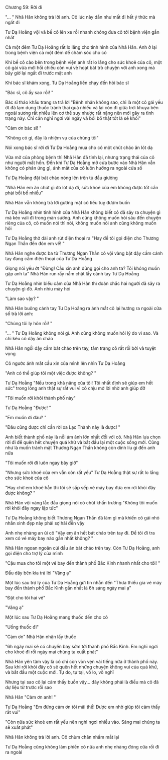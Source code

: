 




Chương 59: Rời đi


"... " Nhã Hân không trả lời anh. Cô lúc này dần như mất đi hết ý thức mà ngất đi

Tư Dạ Hoằng vội vã bế cô lên xe rồi nhanh chóng đưa cô tới bệnh viện gần nhất

Cả một đêm Tư Dạ Hoằng rất lo lắng cho tình hình của Nhã Hân. Anh ở lại trong bệnh viện cả một đêm để chăm sóc cho cô

Khi bế cô cào bên trong bệnh viện anh rất lo lắng cho sức khoẻ của cô, một cô gái vừa mới hồi chiều còn vui vẻ hoạt bát trò chuyện với anh xong mà bây giờ lại ngất đi trước mặt anh

Khi bác sĩ khám xong, Tư Dạ Hoằng liền chạy đến hỏi bác sĩ

"Bác sĩ, cô ấy sao rồi! "

Bác sĩ tháo khẩu trang ra trả lời "Bệnh nhân không sao, chỉ là một cô gái yếu ớt đã lạm dụng thuốc tránh thai quá nhiều và lại còn đi giữa trời khuya bên ngoài sương rất nhiều lên cơ thể suy nhược rất nặng nên mới gây ra tình trạng này. Chỉ cần nghỉ ngơi vài ngày và bồi bổ thật tốt là sẽ khỏi"

"Cảm ơn bác sĩ! "

"Không có gì, đây là nhiệm vụ của chúng tôi"

Nói xong bác sĩ rời đi Tư Dạ Hoằng mua cho cô một chút cháo ăn lót dạ

Vừa mở của phòng bệnh thì Nhã Hân đã tỉnh lại, nhưng trạng thái của cô như người mất hồn. Đến khi Tư Dạ Hoằng mở cửa bước vào Nhã Hân vẫn không có phản ứng gì, ánh mắt của cô luôn hướng ra ngoài cửa sổ

Tư Dạ Hoằng đặt bát cháo nóng lên trên tủ đầu giường

"Nhã Hân em ăn chút gì đó lót dạ đi, sức khoẻ của em không được tốt cần phải bồi bổ nhiều"

Nhã Hân vẫn không trả lời gương mặt cô tiều tuỵ đượm buồn

Tư Dạ Hoằng nhìn tình hình của Nhã Hân không biết cô đã sảy ra chuyện gì mà kéo vali đi trong màn sương. Anh cũng không muốn hỏi sâu đến chuyện riêng của cô, cô muốn nói thì nói, không muốn nói anh cũng không muốn hỏi

Tư Dạ Hoằng thở dài anh rút điện thoại ra "Hay để tôi gọi điện cho Thương Ngạn Thần đến đón em về! "

Nhã Hân nghe được ba từ Thương Ngạn Thần cô vội vàng bật dậy cầm cánh tay đang cầm điện thoại của Tư Dạ Hoằng

Giọng nói yếu ớt "Đừng! Cầu xin anh đừng gọi cho anh ta? Tôi không muốn gặp anh ta" Nhã Hân run rẩy nắm chặt lấy cánh tay Tư Dạ Hoằng

Tư Dạ Hoằng nhìn biểu cảm của Nhã Hân thì đoán chắc hai người đã sảy ra chuyện gì đó. Anh nhíu mày hỏi

"Làm sao vậy? "

Nhã Hân buông cánh tay Tư Dạ Hoằng ra ánh mắt cô lại hướng ra ngoài cửa sổ trả lời anh:

"Chúng tôi ly hôn rồi! "

"... " Tư Dạ Hoằng không nói gì. Anh cũng không muốn hỏi lý do vì sao. Và chỉ kêu cô dậy ăn cháo

Nhã Hân ngồi dậy cầm bát cháo trên tay, tâm trạng cô rất rối bời và tuyệt vọng

Cô ngước ánh mắt cầu xin của mình lên nhìn Tư Dạ Hoằng

"Anh có thể giúp tôi một việc được không? "

Tư Dạ Hoằng "Nếu trong khả năng của tôi! Tôi nhất định sẽ giúp em hết sức" trong lòng anh thật sự rất vui vì cô chịu mở lời nhờ anh giúp đỡ

"Tôi muốn rời khỏi thành phố này"

Tư Dạ Hoằng "Được! "

"Em muốn đi đâu? "

"Đâu cũng được chỉ cần rời xa Lạc Thành này là được! "

Anh biết thành phố này là nỗi ám ảnh lớn nhất đối với cô. Nhã Hân lựa chọn rời đi để quên hết chuyện quá khứ và bắt đầu lại một cuộc sống mới. Cũng như là muốn tránh mặt Thương Ngạn Thần không còn dính líu gì đến anh nữa

"Tôi muốn rời đi luôn ngay bây giờ"

"Nhưng sức khoẻ của em vẫn còn rất yếu" Tư Dạ Hoằng thật sự rất lo lắng cho sức khoẻ của cô

"Hay chờ em khoẻ hẳn thì tôi sẽ sắp sếp vé máy bay đưa em rời khỏi đây được không? "

Nhã Hân vội vàng lắc đầu giọng nói có chút khẩn trương "Không tôi muốn rời khỏi đây ngay lập tức"

Tư Dạ Hoằng không biết Thương Ngạn Thần đã làm gì mà khiến cô gái nhỏ nhắn xinh đẹp này phải sợ hãi đến vậy

Anh nhẹ nhàng an ủi cô "Vậy em ăn hết bát cháo trên tay đi. Để tôi đi tra xem có vé máy bay nào gần nhất không? "

Nhã Hân ngoan ngoãn cúi đầu ăn bát cháo trên tay. Còn Tư Dạ Hoằng, anh gọi điện cho trợ lý của mình

"Cậu mua cho tôi một vé bay đến thành phố Bắc Kinh nhanh nhất cho tôi! "

Đầu dây bên kia trả lời "Vâng ạ"



Một lúc sau trợ lý của Tư Dạ Hoằng gửi tin nhắn đến "Thưa thiếu gia vé máy bay đến thành phố Bắc Kinh gần nhất là 6h sáng ngày mai ạ"

"Đặt cho tôi hai vé"

"Vâng ạ"

Một lúc sau Tư Dạ Hoằng mang thuốc đến cho cô

"Uống thuốc đi"

"Cảm ơn" Nhã Hân nhận lấy thuốc

"6h ngày mai sẽ có chuyến bay sớm tới thành phố Bắc Kinh. Em nghỉ ngơi cho khoẻ đi rồi ngày mai chúng ta xuất phát"

Nhã Hân yên tâm vậy là cô chỉ còn vỏn vẹn vài tiếng nữa ở thành phố này. Sau khi rời khỏi đây cô sẽ quên hết những chuyện không vui của quá khứ, và bắt đầu một cuộc mới. Tự do, tự tại, vô lo, vô nghĩ

Nhưng tại sao cô lại cảm thấy buồn vậy... đây không phải là điều mà cô đã dự liệu từ trước rồi sao

Nhã Hân "Cảm ơn anh! "

Tư Dạ Hoằng "Em đừng cảm ơn tôi mãi thế! Được em nhờ giúp tôi cảm thấy rất vui"

"Còn nữa sức khoẻ em rất yếu nên nghỉ ngơi nhiều vào. Sáng mai chúng ta sẽ xuất phát"

Nhã Hân không trả lời anh. Cô chùm chăn nhắm mắt lại

Tư Dạ Hoằng cũng không làm phiền cô nữa anh nhẹ nhàng đóng cửa rồi đi ra ngoài




